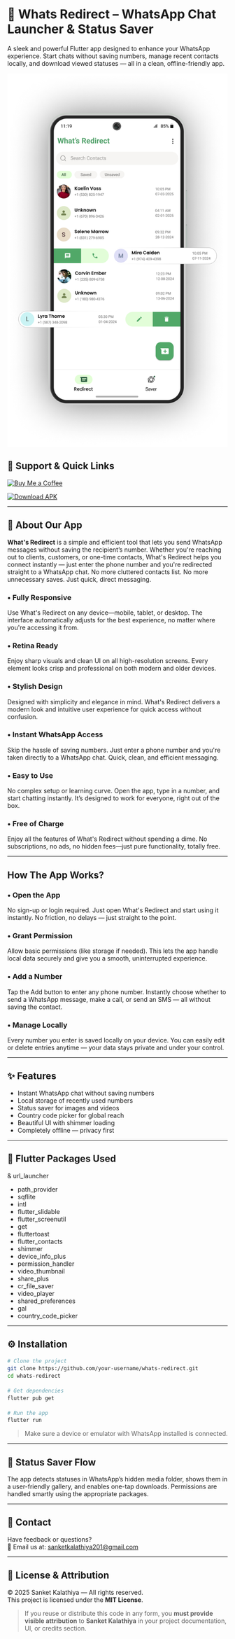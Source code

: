 # 🚀 Whats Redirect – WhatsApp Chat Launcher & Status Saver

A sleek and powerful Flutter app designed to enhance your WhatsApp experience. Start chats without saving numbers, manage recent contacts locally, and download viewed statuses — all in a clean, offline-friendly app.

![App Screenshot](./img.png)

## 🔗 Support & Quick Links  

[![Buy Me a Coffee](https://cdn.buymeacoffee.com/buttons/v2/default-yellow.png)](https://www.buymeacoffee.com/sanketkalae)

[![Download APK](https://img.shields.io/badge/Download%20APK-grey?style=for-the-badge&logo=android&logoColor=green)](https://whats-redirect.netlify.app)


---

## 📱 About Our App

**What's Redirect** is a simple and efficient tool that lets you send WhatsApp messages without saving the recipient’s number. Whether you're reaching out to clients, customers, or one-time contacts, What's Redirect helps you connect instantly — just enter the phone number and you're redirected straight to a WhatsApp chat. No more cluttered contacts list. No more unnecessary saves. Just quick, direct messaging.

### • Fully Responsive
Use What's Redirect on any device—mobile, tablet, or desktop. The interface automatically adjusts for the best experience, no matter where you're accessing it from.

### • Retina Ready
Enjoy sharp visuals and clean UI on all high-resolution screens. Every element looks crisp and professional on both modern and older devices.

### • Stylish Design
Designed with simplicity and elegance in mind. What's Redirect delivers a modern look and intuitive user experience for quick access without confusion.

### • Instant WhatsApp Access
Skip the hassle of saving numbers. Just enter a phone number and you're taken directly to a WhatsApp chat. Quick, clean, and efficient messaging.

### • Easy to Use
No complex setup or learning curve. Open the app, type in a number, and start chatting instantly. It’s designed to work for everyone, right out of the box.

### • Free of Charge
Enjoy all the features of What's Redirect without spending a dime. No subscriptions, no ads, no hidden fees—just pure functionality, totally free.

---

## How The App Works?

### •  Open the App
No sign-up or login required. Just open What's Redirect and start using it instantly. No friction, no delays — just straight to the point.

### •  Grant Permission
Allow basic permissions (like storage if needed). This lets the app handle local data securely and give you a smooth, uninterrupted experience.

### •  Add a Number
Tap the Add button to enter any phone number. Instantly choose whether to send a WhatsApp message, make a call, or send an SMS — all without saving the contact.

### • Manage Locally
Every number you enter is saved locally on your device. You can easily edit or delete entries anytime — your data stays private and under your control.

---

## ✨ Features

- Instant WhatsApp chat without saving numbers  
- Local storage of recently used numbers  
- Status saver for images and videos  
- Country code picker for global reach  
- Beautiful UI with shimmer loading  
- Completely offline — privacy first

---

## 🧩 Flutter Packages Used

& url_launcher  
- path_provider  
- sqflite  
- intl  
- flutter_slidable  
- flutter_screenutil  
- get  
- fluttertoast  
- flutter_contacts  
- shimmer  
- device_info_plus  
- permission_handler  
- video_thumbnail  
- share_plus  
- cr_file_saver  
- video_player  
- shared_preferences  
- gal  
- country_code_picker

---

## ⚙️ Installation

```bash
# Clone the project
git clone https://github.com/your-username/whats-redirect.git
cd whats-redirect

# Get dependencies
flutter pub get

# Run the app
flutter run
```

> Make sure a device or emulator with WhatsApp installed is connected.

---

## 📂 Status Saver Flow

The app detects statuses in WhatsApp’s hidden media folder, shows them in a user-friendly gallery, and enables one-tap downloads. Permissions are handled smartly using the appropriate packages.

---

## 💌 Contact

Have feedback or questions?  
📧 Email us at: [sanketkalathiya201@gmail.com](mailto:sanketkalathiya201@gmail.com)

---

## 📜 License & Attribution

© 2025 Sanket Kalathiya — All rights reserved.  
This project is licensed under the **MIT License**.

> If you reuse or distribute this code in any form, you **must provide visible attribution** to **Sanket Kalathiya** in your project documentation, UI, or credits section.

